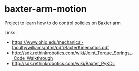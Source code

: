 # baxter-arm-motion
Project to learn how to do control policies on Baxter arm

Links:
- https://www.ohio.edu/mechanical-faculty/williams/html/pdf/BaxterKinematics.pdf
- http://sdk.rethinkrobotics.com/wiki/Joint_Torque_Springs_-_Code_Walkthrough
- http://sdk.rethinkrobotics.com/wiki/Baxter_PyKDL